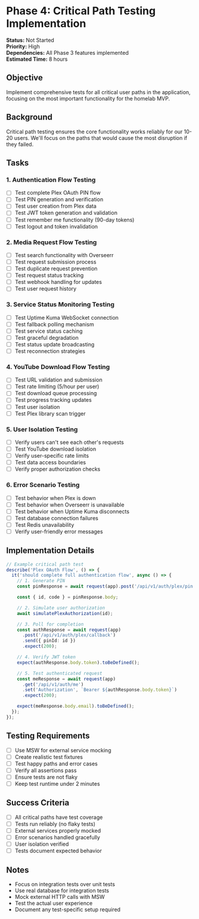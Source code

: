 # Phase 4: Critical Path Testing Implementation

**Status:** Not Started  
**Priority:** High  
**Dependencies:** All Phase 3 features implemented  
**Estimated Time:** 8 hours

## Objective

Implement comprehensive tests for all critical user paths in the application, focusing on the most important functionality for the homelab MVP.

## Background

Critical path testing ensures the core functionality works reliably for our 10-20 users. We'll focus on the paths that would cause the most disruption if they failed.

## Tasks

### 1. Authentication Flow Testing

- [ ] Test complete Plex OAuth PIN flow
- [ ] Test PIN generation and verification
- [ ] Test user creation from Plex data
- [ ] Test JWT token generation and validation
- [ ] Test remember me functionality (90-day tokens)
- [ ] Test logout and token invalidation

### 2. Media Request Flow Testing

- [ ] Test search functionality with Overseerr
- [ ] Test request submission process
- [ ] Test duplicate request prevention
- [ ] Test request status tracking
- [ ] Test webhook handling for updates
- [ ] Test user request history

### 3. Service Status Monitoring Testing

- [ ] Test Uptime Kuma WebSocket connection
- [ ] Test fallback polling mechanism
- [ ] Test service status caching
- [ ] Test graceful degradation
- [ ] Test status update broadcasting
- [ ] Test reconnection strategies

### 4. YouTube Download Flow Testing

- [ ] Test URL validation and submission
- [ ] Test rate limiting (5/hour per user)
- [ ] Test download queue processing
- [ ] Test progress tracking updates
- [ ] Test user isolation
- [ ] Test Plex library scan trigger

### 5. User Isolation Testing

- [ ] Verify users can't see each other's requests
- [ ] Test YouTube download isolation
- [ ] Verify user-specific rate limits
- [ ] Test data access boundaries
- [ ] Verify proper authorization checks

### 6. Error Scenario Testing

- [ ] Test behavior when Plex is down
- [ ] Test behavior when Overseerr is unavailable
- [ ] Test behavior when Uptime Kuma disconnects
- [ ] Test database connection failures
- [ ] Test Redis unavailability
- [ ] Verify user-friendly error messages

## Implementation Details

```typescript
// Example critical path test
describe('Plex OAuth Flow', () => {
  it('should complete full authentication flow', async () => {
    // 1. Generate PIN
    const pinResponse = await request(app).post('/api/v1/auth/plex/pin').expect(200);

    const { id, code } = pinResponse.body;

    // 2. Simulate user authorization
    await simulatePlexAuthorization(id);

    // 3. Poll for completion
    const authResponse = await request(app)
      .post('/api/v1/auth/plex/callback')
      .send({ pinId: id })
      .expect(200);

    // 4. Verify JWT token
    expect(authResponse.body.token).toBeDefined();

    // 5. Test authenticated request
    const meResponse = await request(app)
      .get('/api/v1/auth/me')
      .set('Authorization', `Bearer ${authResponse.body.token}`)
      .expect(200);

    expect(meResponse.body.email).toBeDefined();
  });
});
```

## Testing Requirements

- [ ] Use MSW for external service mocking
- [ ] Create realistic test fixtures
- [ ] Test happy paths and error cases
- [ ] Verify all assertions pass
- [ ] Ensure tests are not flaky
- [ ] Keep test runtime under 2 minutes

## Success Criteria

- [ ] All critical paths have test coverage
- [ ] Tests run reliably (no flaky tests)
- [ ] External services properly mocked
- [ ] Error scenarios handled gracefully
- [ ] User isolation verified
- [ ] Tests document expected behavior

## Notes

- Focus on integration tests over unit tests
- Use real database for integration tests
- Mock external HTTP calls with MSW
- Test the actual user experience
- Document any test-specific setup required
